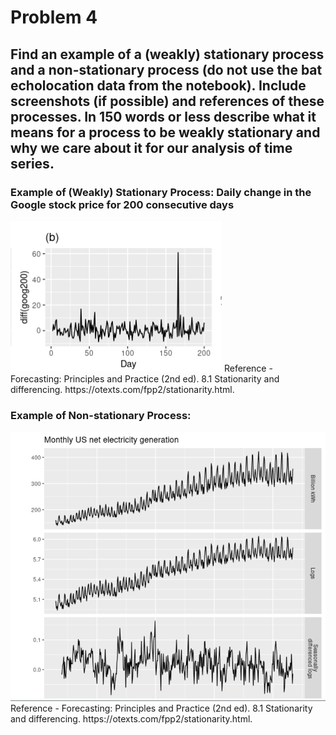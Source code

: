 # Problem 4  
## Find an example of a (weakly) stationary process and a non-stationary process (do not use the bat echolocation data from the notebook). Include screenshots (if possible) and references of these processes. In 150 words or less describe what it means for a process to be weakly stationary and why we care about it for our analysis of time series.

### Example of (Weakly) Stationary Process: Daily change in the Google stock price for 200 consecutive days
<img src="./Stationary_Example.PNG" />
Reference - Forecasting: Principles&nbsp;and&nbsp;Practice (2nd ed). 8.1 Stationarity and differencing. https://otexts.com/fpp2/stationarity.html. 

### Example of Non-stationary Process: 
<img src="./NonStationary_Example.PNG" />
Reference - Forecasting: Principles&nbsp;and&nbsp;Practice (2nd ed). 8.1 Stationarity and differencing. https://otexts.com/fpp2/stationarity.html. 

